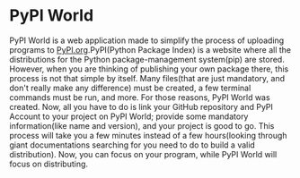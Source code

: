 # PyPI World
PyPI World is a web application made to simplify the process of uploading programs to [PyPI.org](https://pypi.org).PyPI(Python Package Index) is a website where all the distributions for the Python package-management system(pip) are stored. However, when you are thinking of publishing your own package there, this process is not that simple by itself. Many files(that are just mandatory, and don't really make any difference) must be created, a few terminal commands must be run, and more. For those reasons, PyPI World was created. Now, all you have to do is link your GitHub repository and PyPI Account to your project on PyPI World; provide some mandatory information(like name and version), and your project is good to go. This process will take you a few minutes instead of a few hours(looking through giant documentations searching for you need to do to build a valid distribution). Now, you can focus on your program, while PyPI World will focus on distributing.